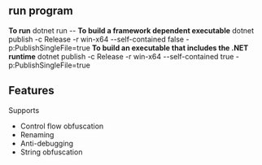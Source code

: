 ## run program
**To run**
dotnet run -- <arguments>
**To build a framework dependent executable**
dotnet publish -c Release -r win-x64 --self-contained false -p:PublishSingleFile=true
**To build an executable that includes the .NET runtime**
dotnet publish -c Release -r win-x64 --self-contained true -p:PublishSingleFile=true



## Features
Supports
- Control flow obfuscation
- Renaming
- Anti-debugging
- String obfuscation

